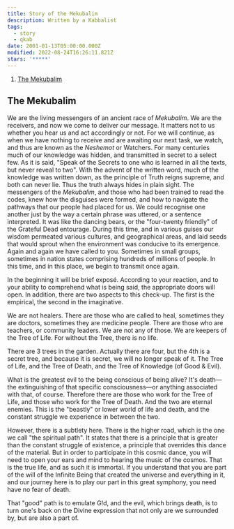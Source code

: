 ```yaml
---
title: Story of the Mekubalim
description: Written by a Kabbalist
tags:
  - story
  - qkab
date: 2001-01-13T05:00:00.000Z
modified: 2022-08-24T16:26:11.821Z
stars: '*****'
---
```


1. [The Mekubalim](#the-mekubalim)

## The Mekubalim

We are the living messengers of an ancient race of _Mekubalim_. We are the receivers, and now we come to deliver our message. It matters not to us whether you hear us and act accordingly or not. For we will continue, as when we have nothing to receive and are awaiting our next task, we watch, and thus are known as the _Neshemot_ or Watchers. For many centuries much of our knowledge was hidden, and transmitted in secret to a select few. As it is said, "Speak of the Secrets to one who is learned in all the texts, but never reveal to two". With the advent of the written word, much of the knowledge was written down, as the principle of Truth reigns supreme, and both can never lie. Thus the truth always hides in plain sight. The messengers of the _Mekubalim_, and those who had been trained to read the codes, knew how the disguises were formed, and how to navigate the pathways that our people had placed for us. We could recognise one another just by the way a certain phrase was uttered, or a sentence interpreted. It was like the dancing bears, or the "four-twenty friendly" of the Grateful Dead entourage. During this time, and in various guises our wisdom permeated various cultures, and geographical areas, and laid seeds that would sprout when the environment was conducive to its emergence. Again and again we have called to you. Sometimes in small groups, sometimes in nation states comprising hundreds of millions of people. In this time, and in this place, we begin to transmit once again.

In the beginning it will be brief expos&eacute;. According to your reaction, and to your ability to comprehend what is being said, the appropriate doors will open. In addition, there are two aspects to this check-up. The first is the empirical, the second in the imaginative.

We are not healers. There are those who are called to heal, sometimes they are doctors, sometimes they are medicine people. There are those who are teachers, or community leaders. We are not any of those. We are keepers of the Tree of Life. For without the Tree, there is no life.

There are 3 trees in the garden. Actually there are four, but the 4th is a secret tree, and because it is secret, we will no longer speak of it. The Tree of Life, and the Tree of Death, and the Tree of Knowledge (of Good & Evil).

What is the greatest evil to the being conscious of being alive? It's death&mdash;the extinguishing of that specific consciousness&mdash;or anything associated with that, of course. Therefore there are those who work for the Tree of Life, and those who work for the Tree of Death. And the two are eternal enemies. This is the "beastly" or lower world of life and death, and the constant struggle we experience in between the two.

However, there is a subtlety here. There is the higher road, which is the one we call "the spiritual path". It states that there is a principle that is greater than the constant struggle of existence, a principle that overrides this dance of the material. But in order to participate in this cosmic dance, you will need to open your ears and mind to hearing the music of the cosmos. That is the true life, and as such it is immortal. If you understand that you are part of the will of the Infinite Being that created the universe and everything in it, and our journey here is to play our part in this great symphony, you need have no fear of death.

That "good" path is to emulate G!d, and the evil, which brings death, is to turn one's back on the Divine expression that not only are we surrounded by, but are also a part of.
